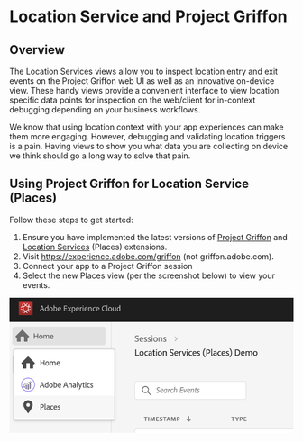 # Location Service and Project Griffon

## Overview

The Location Services views allow you to inspect location entry and exit events on the Project Griffon web UI as well as an innovative on-device view. These handy views provide a convenient interface to view location specific data points for inspection on the web/client for in-context debugging depending on your business workflows.

We know that using location context with your app experiences can make them more engaging. However, debugging and validating location triggers is a pain. Having views to show you what data you are collecting on device we think should go a long way to solve that pain.

## Using Project Griffon for Location Service \(Places\)

Follow these steps to get started:

1. Ensure you have implemented the latest versions of [Project Griffon](../set-up-project-griffon.md) and [Location Services](location-service-and-project-griffon.md) \(Places\) extensions.
2. Visit https://experience.adobe.com/griffon \(not griffon.adobe.com\).
3. Connect your app to a Project Griffon session
4. Select the new Places view \(per the screenshot below\) to view your events.

![](../../../.gitbook/assets/screen-shot-2020-01-13-at-8.53.24-pm.png)


